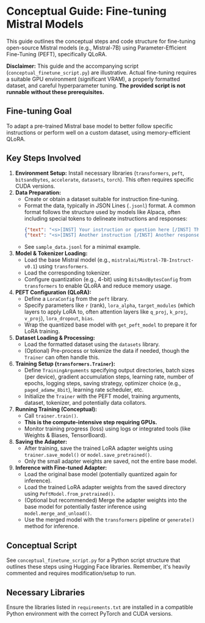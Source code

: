 # Conceptual Guide: Fine-tuning Mistral Models

This guide outlines the conceptual steps and code structure for fine-tuning open-source Mistral models (e.g., Mistral-7B) using Parameter-Efficient Fine-Tuning (PEFT), specifically QLoRA.

**Disclaimer:** This guide and the accompanying script (`conceptual_finetune_script.py`) are illustrative. Actual fine-tuning requires a suitable GPU environment (significant VRAM), a properly formatted dataset, and careful hyperparameter tuning. **The provided script is not runnable without these prerequisites.**

## Fine-tuning Goal

To adapt a pre-trained Mistral base model to better follow specific instructions or perform well on a custom dataset, using memory-efficient QLoRA.

## Key Steps Involved

1.  **Environment Setup:** Install necessary libraries (`transformers`, `peft`, `bitsandbytes`, `accelerate`, `datasets`, `torch`). This often requires specific CUDA versions.
2.  **Data Preparation:**
    *   Create or obtain a dataset suitable for instruction fine-tuning.
    *   Format the data, typically in JSON Lines (`.jsonl`) format.
A common format follows the structure used by models like Alpaca, often including special tokens to delineate instructions and responses:
        ```json
        {"text": "<s>[INST] Your instruction or question here [/INST] The desired model response here </s>"}
        {"text": "<s>[INST] Another instruction [/INST] Another response </s>"}
        ```
    *   See `sample_data.jsonl` for a minimal example.
3.  **Model & Tokenizer Loading:**
    *   Load the base Mistral model (e.g., `mistralai/Mistral-7B-Instruct-v0.1`) using `transformers`.
    *   Load the corresponding tokenizer.
    *   Configure quantization (e.g., 4-bit) using `BitsAndBytesConfig` from `transformers` to enable QLoRA and reduce memory usage.
4.  **PEFT Configuration (QLoRA):**
    *   Define a `LoraConfig` from the `peft` library.
    *   Specify parameters like `r` (rank), `lora_alpha`, `target_modules` (which layers to apply LoRA to, often attention layers like `q_proj`, `k_proj`, `v_proj`), `lora_dropout`, `bias`.
    *   Wrap the quantized base model with `get_peft_model` to prepare it for LoRA training.
5.  **Dataset Loading & Processing:**
    *   Load the formatted dataset using the `datasets` library.
    *   (Optional) Pre-process or tokenize the data if needed, though the `Trainer` can often handle this.
6.  **Training Setup (`transformers.Trainer`):**
    *   Define `TrainingArguments` specifying output directories, batch sizes (per device), gradient accumulation steps, learning rate, number of epochs, logging steps, saving strategy, optimizer choice (e.g., `paged_adamw_8bit`), learning rate scheduler, etc.
    *   Initialize the `Trainer` with the PEFT model, training arguments, dataset, tokenizer, and potentially data collators.
7.  **Running Training (Conceptual):**
    *   Call `trainer.train()`.
    *   **This is the compute-intensive step requiring GPUs.**
    *   Monitor training progress (loss) using logs or integrated tools (like Weights & Biases, TensorBoard).
8.  **Saving the Adapter:**
    *   After training, save the trained LoRA adapter weights using `trainer.save_model()` or `model.save_pretrained()`.
    *   Only the small adapter weights are saved, not the entire base model.
9.  **Inference with Fine-tuned Adapter:**
    *   Load the original base model (potentially quantized again for inference).
    *   Load the trained LoRA adapter weights from the saved directory using `PeftModel.from_pretrained()`.
    *   (Optional but recommended) Merge the adapter weights into the base model for potentially faster inference using `model.merge_and_unload()`.
    *   Use the merged model with the `transformers` pipeline or `generate()` method for inference.

## Conceptual Script

See `conceptual_finetune_script.py` for a Python script structure that outlines these steps using Hugging Face libraries. Remember, it's heavily commented and requires modification/setup to run.

## Necessary Libraries

Ensure the libraries listed in `requirements.txt` are installed in a compatible Python environment with the correct PyTorch and CUDA versions. 